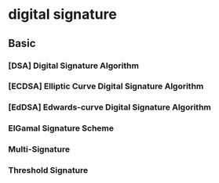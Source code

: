 # digital signature

## Basic

### [DSA] Digital Signature Algorithm

### [ECDSA] Elliptic Curve Digital Signature Algorithm

### [EdDSA] Edwards-curve Digital Signature Algorithm

### ElGamal Signature Scheme

### Multi-Signature

### Threshold Signature